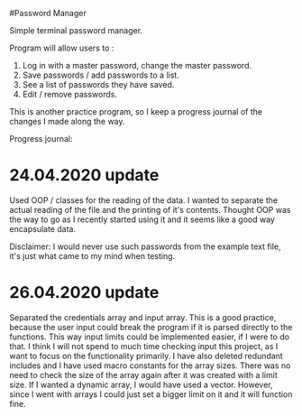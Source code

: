 #Password Manager

Simple terminal password manager.

Program will allow users to :

1. Log in with a master password, change the master password.
2. Save passwords / add passwords to a list.
3. See a list of passwords they have saved.
4. Edit / remove passwords.

This is another practice program, so I keep a progress journal of the changes I made along the way.

Progress journal: 
# 24.04.2020 update

Used OOP / classes for the reading of the data. I wanted to separate the actual reading of the file and the printing of it's contents. Thought OOP was the way to go as I recently started using it and it seems like a good way encapsulate data. 

Disclaimer: I would never use such passwords from the example text file, it's just what came to my mind when testing.

# 26.04.2020 update

Separated the credentials array and input array. This is a good practice, because the user input could break the program if it is parsed directly to the functions. This way input limits could be implemented easier, if I were to do that. I think I will not spend to much time checking input this project, as I want to focus on the functionality primarily. 
I have also deleted redundant includes and I have used macro constants for the array sizes. There was no need to check the size of the array again after it was created with a limit size. If I wanted a dynamic array, I would have used a vector. However, since I went with arrays I could just set a bigger limit on it and it will function fine.
